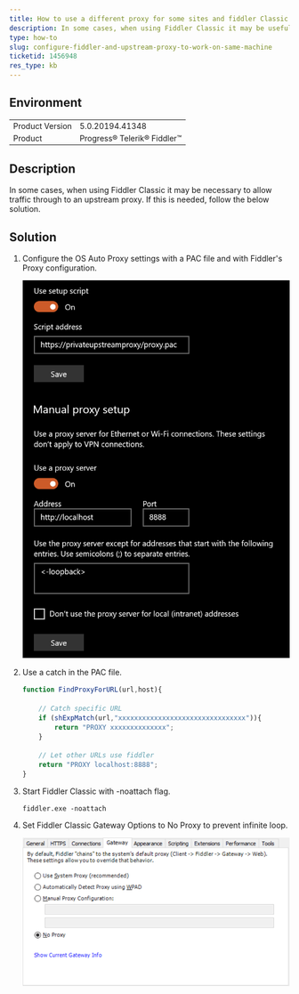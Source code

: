 ```yaml
---
title: How to use a different proxy for some sites and fiddler Classic for others
description: In some cases, when using Fiddler Classic it may be useful to not let Fiddler Classic Capture some traffic that needs to flow through an Upstream Proxy. This article describes how to do this.
type: how-to
slug: configure-fiddler-and-upstream-proxy-to-work-on-same-machine
ticketid: 1456948
res_type: kb
---
```


## Environment
<table>
	<tbody>
		<tr>
			<td>Product Version</td>
			<td>5.0.20194.41348 </td>
		</tr>
		<tr>
			<td>Product</td>
			<td>Progress® Telerik® Fiddler™ </td>
		</tr>
	</tbody>
</table>


## Description
In some cases, when using Fiddler Classic it may be necessary to allow traffic through to an upstream proxy. If this is needed, follow the below solution.

## Solution

1. Configure the OS Auto Proxy settings with a PAC file and with Fiddler's Proxy configuration.

    ![System OS Auto Proxy Settings with Fiddler Classic](images/system_auto_proxy_with_fiddler.png)

2. Use a catch in the PAC file. 

    ```JavaScript
    function FindProxyForURL(url,host){

        // Catch specific URL
        if (shExpMatch(url,"xxxxxxxxxxxxxxxxxxxxxxxxxxxxxxxx")){
            return "PROXY xxxxxxxxxxxxxx";
        }

        // Let other URLs use fiddler
        return "PROXY localhost:8888";
    }
    ```

3. Start Fiddler Classic with -noattach flag.

    ```CMD
    fiddler.exe -noattach
    ```

4. Set Fiddler Classic Gateway Options to No Proxy to prevent infinite loop.

    ![Fiddler Classic Gateway No Proxy](images/fiddler_gateway_no_proxy.png)